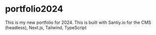 # portfolio2024
This is my new portfolio for 2024. This is built with Santiy.io for the CMS (headless), Next.js, Tailwind, TypeScript
